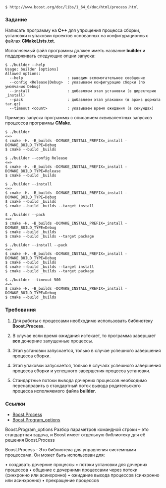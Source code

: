 
```
$ http://www.boost.org/doc/libs/1_64_0/doc/html/process.html
```

### Задание

Написать программу на **C++** для упрощения процесса сборки, установки и упаковки проектов основанных на конфигурационных файлах **CMakeLists.txt**.

Исполняемый файл программы должен иметь название **builder** и поддерживать следующие опции запуска:

```ShellSession
$ ./builder --help
Usage: builder [options]
Allowed options:
  --help                    : выводим вспомогательное сообщение
  --config <Release|Debug>  : указываем конфигурацию сборки (по умолчанию Debug)
  --install                 : добавляем этап установки (в директорию _install)
  --pack                    : добавляем этап упаковки (в архив формата tar.gz)
  --timeout <count>         : указываем время ожидания (в секундах)
```

Примеры запуска программы с описанием эквивалентных запусков процессов программы **CMake**.

```ShellSession
$ ./builder
<=>
$ cmake -H. -B_builds -DCMAKE_INSTALL_PREFIX=_install -DCMAKE_BUILD_TYPE=Debug
$ cmake --build _builds
```

```ShellSession
$ ./builder --config Release
<=>
$ cmake -H. -B_builds -DCMAKE_INSTALL_PREFIX=_install -DCMAKE_BUILD_TYPE=Release
$ cmake --build _builds
```


```ShellSession
$ ./builder --install
<=>
$ cmake -H. -B_builds -DCMAKE_INSTALL_PREFIX=_install -DCMAKE_BUILD_TYPE=Debug
$ cmake --build _builds
$ cmake --build _builds --target install
```

```ShellSession
$ ./builder --pack
<=>
$ cmake -H. -B_builds -DCMAKE_INSTALL_PREFIX=_install -DCMAKE_BUILD_TYPE=Debug
$ cmake --build _builds
$ cmake --build _builds --target package
```

```ShellSession
$ ./builder --install --pack
<=>
$ cmake -H. -B_builds -DCMAKE_INSTALL_PREFIX=_install -DCMAKE_BUILD_TYPE=Debug
$ cmake --build _builds
$ cmake --build _builds --target install
$ cmake --build _builds --target package
```

```ShellSession
$ ./builder --timeout 500
<=>
$ cmake -H. -B_builds -DCMAKE_INSTALL_PREFIX=_install -DCMAKE_BUILD_TYPE=Debug
$ cmake --build _builds
```

### Требования

1. Для работы с процессами необходимо использовать библиотеку **Boost.Process**.

2. В случае если время ожидания истекает, то программа завершает **все** дочерние запущенные процессы.

3. Этап установки запускается, только в случае успешного завершения процесса сборки.

4. Этап упаковки запускается, только в случаях успешного завершения процесса сборки и 
успешного завершения процесса установки.

5. Стандартные потоки вывода дочерних процессов необходимо перенаправить в стандартный поток 
вывода родительского процесса исполняемого файла **builder**.

### Ссылки

- [Boost.Process](http://www.highscore.de/boost/process/)
- [Boost.Program_options](http://www.boost.org/doc/libs/1_65_0/doc/html/program_options.html)

Boost.Program_options 
Разбор параметров командной строки – это стандартная задача, и Boost имеет отдельную библиотеку для её решения
Boost.Process

Boost.Process - Это библиотека для управления системными процессами. Он может быть использован для:

•	создавать дочерние процессы
•	потоки установки для дочерних процессов
•	общение с дочерними процессами через потоки (синхронно или асинхронно)
•	ожидание выхода процессов (синхронно или асинхронно)
•	прекращение процессов

